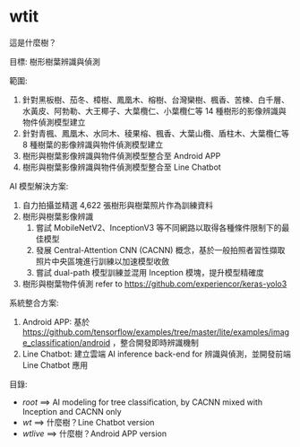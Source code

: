# wtit
這是什麼樹？

目標: 樹形樹葉辨識與偵測

範圍:
1. 針對黑板樹、茄冬、樟樹、鳳凰木、榕樹、台灣欒樹、楓香、苦楝、白千層、水黃皮、阿勃勒、大王椰子、大葉欖仁、小葉欖仁等 14 種樹形的影像辨識與物件偵測模型建立
2. 針對青楓、鳳凰木、水同木、稜果榕、楓香、大葉山欖、盾柱木、大葉欖仁等 8 種樹葉的影像辨識與物件偵測模型建立
3. 樹形與樹葉影像辨識與物件偵測模型整合至 Android APP
4. 樹形與樹葉影像辨識與物件偵測模型整合至 Line Chatbot

AI 模型解決方案:
1. 自力拍攝並精選 4,622 張樹形與樹葉照片作為訓練資料
2. 樹形與樹葉影像辨識
    1. 嘗試 MobileNetV2、InceptionV3 等不同網路以取得各種條件限制下的最佳模型
    2. 發展 Central-Attention CNN (CACNN) 概念，基於一般拍照者習性擷取照片中央區塊進行訓練以加速模型收斂
    3. 嘗試 dual-path 模型訓練並混用 Inception 模塊，提升模型精確度
3. 樹形與樹葉物件偵測 refer to https://github.com/experiencor/keras-yolo3

系統整合方案:
1. Android APP: 基於 https://github.com/tensorflow/examples/tree/master/lite/examples/image_classification/android ，整合開發即時辨識機制
2. Line Chatbot: 建立雲端 AI inference back-end for 辨識與偵測，並開發前端 Line Chatbot 應用

目錄:
- *root* ==> AI modeling for tree classification, by CACNN mixed with Inception and CACNN only
- *wt* ==> 什麼樹？Line Chatbot version
- *wtlive* ==> 什麼樹？Android APP version

